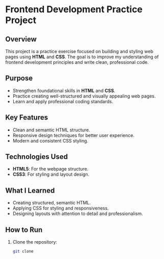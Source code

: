 # Frontend Development Practice Project

## Overview
This project is a practice exercise focused on building and styling web pages using **HTML** and **CSS**. 
The goal is to improve my understanding of frontend development principles and write clean, professional code.

## Purpose
- Strengthen foundational skills in **HTML** and **CSS**.
- Practice creating well-structured and visually appealing web pages.
- Learn and apply professional coding standards.

## Key Features
- Clean and semantic HTML structure.
- Responsive design techniques for better user experience.
- Modern and consistent CSS styling.

## Technologies Used
- **HTML5**: For the webpage structure.
- **CSS3**: For styling and layout design.

## What I Learned
- Creating structured, semantic HTML.
- Applying CSS for styling and responsiveness.
- Designing layouts with attention to detail and professionalism.

## How to Run
1. Clone the repository:
   ```bash
   git clone 
